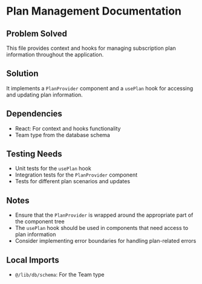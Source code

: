 # Plan Management Documentation

## Problem Solved
This file provides context and hooks for managing subscription plan information throughout the application.

## Solution
It implements a `PlanProvider` component and a `usePlan` hook for accessing and updating plan information.

## Dependencies
- React: For context and hooks functionality
- Team type from the database schema

## Testing Needs
- Unit tests for the `usePlan` hook
- Integration tests for the `PlanProvider` component
- Tests for different plan scenarios and updates

## Notes
- Ensure that the `PlanProvider` is wrapped around the appropriate part of the component tree
- The `usePlan` hook should be used in components that need access to plan information
- Consider implementing error boundaries for handling plan-related errors

## Local Imports
- `@/lib/db/schema`: For the Team type